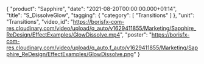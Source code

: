 {
   "product": "Sapphire",
   "date": "2021-08-20T00:00:00.000+01:14",  
   "title": "S_DissolveGlow",
   "tagging": {
   "category": [
      "Transitions"
    ]
   },
   "unit": "Transitions",
   "video_id": "https://borisfx-com-res.cloudinary.com/video/upload/q_auto/v1629411855/Marketing/Sapphire_ReDesign/EffectExamples/GlowDissolve.mp4",
   "poster": "https://borisfx-com-res.cloudinary.com/video/upload/q_auto,f_auto/v1629411855/Marketing/Sapphire_ReDesign/EffectExamples/GlowDissolve.png"
}
